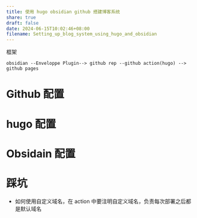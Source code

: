 ```yaml
---
title: 使用 hugo obsidian github 搭建博客系统
share: true
draft: false
date: 2024-06-15T10:02:46+08:00
filename: Setting_up_blog_system_using_hugo_and_obsidian
---
```


框架

```
obsidian --Enveloppe Plugin--> github rep --github action(hugo) --> github pages
```




# Github 配置

# hugo 配置

# Obsidain 配置

# 踩坑

* 如何使用自定义域名，在 action 中要注明自定义域名，负责每次部署之后都是默认域名






